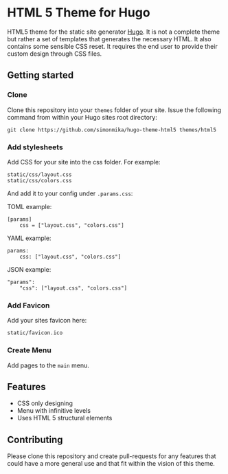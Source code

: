 # HTML 5 Theme for Hugo

HTML5 theme for the static site generator [Hugo](http://http://hugo.spf13.com).
It is not a complete theme but rather a set of templates that generates the necessary HTML. It also contains some sensible CSS reset.
It requires the end user to provide their custom design through CSS files.

## Getting started
### Clone
Clone this repository into your `themes` folder of your site. Issue the following command from within your Hugo sites root directory:

	git clone https://github.com/simonmika/hugo-theme-html5 themes/html5

### Add stylesheets
Add CSS for your site into the css folder. For example:

	static/css/layout.css
	static/css/colors.css

And add it to your config under `.params.css`:

TOML example:

	[params]
		css = ["layout.css", "colors.css"]

YAML example:

	params:
		css: ["layout.css", "colors.css"]

JSON example:

	"params":
		"css": ["layout.css", "colors.css"]

### Add Favicon
Add your sites favicon here:

	static/favicon.ico

### Create Menu
Add pages to the `main` menu.

## Features
 * CSS only designing
 * Menu with infinitive levels
 * Uses HTML 5 structural elements

## Contributing

Please clone this repository and create pull-requests for any features that could have a more general use and that fit within the vision of this theme.

